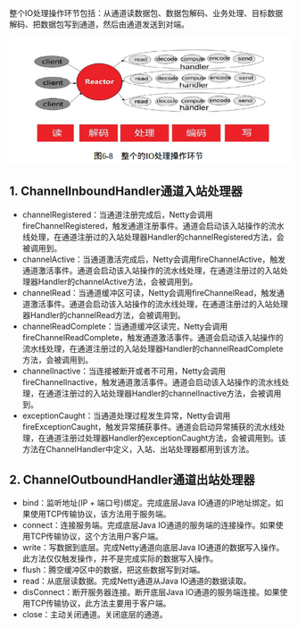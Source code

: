 整个IO处理操作环节包括：从通道读数据包、数据包解码、业务处理、目标数据解码、把数据包写到通道，然后由通道发送到对端。

![image-20220502135023159](https://raw.githubusercontent.com/Floweryu/typora-img/main/img/202205021350547.png)

## 1. ChannelInboundHandler通道入站处理器

- channelRegistered：当通道注册完成后，Netty会调用fireChannelRegistered，触发通道注册事件。通道会启动该入站操作的流水线处理，在通道注册过的入站处理器Handler的channelRegistered方法，会被调用到。
- channelActive：当通道激活完成后，Netty会调用fireChannelActive，触发通道激活事件。通道会启动该入站操作的流水线处理，在通道注册过的入站处理器Handler的channelActive方法，会被调用到。
- channelRead：当通道缓冲区可读，Netty会调用fireChannelRead，触发通道激活事件。通道会启动该入站操作的流水线处理，在通道注册过的入站处理器Handler的channelRead方法，会被调用到。
- channelReadComplete：当通道缓冲区读完，Netty会调用fireChannelReadComplete，触发通道激活事件。通道会启动该入站操作的流水线处理，在通道注册过的入站处理器Handler的channelReadComplete方法，会被调用到。
- channelInactive：当连接被断开或者不可用，Netty会调用fireChannelInactive，触发通道激活事件。通道会启动该入站操作的流水线处理，在通道注册过的入站处理器Handler的channelInactive方法，会被调用到。
- exceptionCaught：当通道处理过程发生异常，Netty会调用fireExceptionCaught，触发异常捕获事件。通道会启动异常捕获的流水线处理，在通道注册过处理器Handler的exceptionCaught方法，会被调用到。该方法在ChannelHandler中定义，入站、出站处理器都用到该方法。

## 2. ChannelOutboundHandler通道出站处理器

- bind：监听地址(IP + 端口号)绑定。完成底层Java IO通道的IP地址绑定。如果使用TCP传输协议，该方法用于服务端。
- connect：连接服务端。完成底层Java IO通道的服务端的连接操作。如果使用TCP传输协议，这个方法用户客户端。
- write：写数据到底层。完成Netty通道向底层Java IO通道的数据写入操作。此方法仅仅触发操作，并不是完成实际的数据写入操作。
- flush：腾空缓冲区中的数据，把这些数据写到对端。
- read：从底层读数据。完成Netty通道从Java IO通道的数据读取。
- disConnect：断开服务器连接。断开底层Java IO通道的服务端连接。如果使用TCP传输协议，此方法主要用于客户端。
- close：主动关闭通道。关闭底层的通道。

